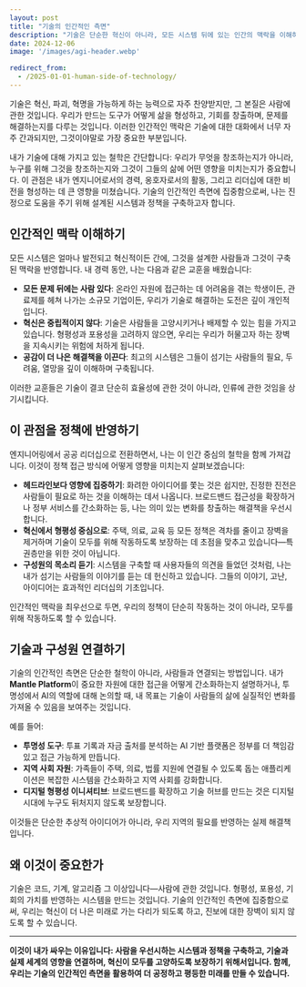 ```yaml
---
layout: post
title: "기술의 인간적인 측면"
description: "기술은 단순한 혁신이 아니라, 모든 시스템 뒤에 있는 인간의 맥락을 이해하는 것입니다. 이 관점은 나의 정책을 이끌고 내가 섬기는 사람들과의 연결을 돕습니다."
date: 2024-12-06
image: '/images/agi-header.webp'

redirect_from:
  - /2025-01-01-human-side-of-technology/
---
```


기술은 혁신, 파괴, 혁명을 가능하게 하는 능력으로 자주 찬양받지만, 그 본질은 사람에 관한 것입니다. 우리가 만드는 도구가 어떻게 삶을 형성하고, 기회를 창출하며, 문제를 해결하는지를 다루는 것입니다. 이러한 인간적인 맥락은 기술에 대한 대화에서 너무 자주 간과되지만, 그것이야말로 가장 중요한 부분입니다.

내가 기술에 대해 가지고 있는 철학은 간단합니다: 우리가 무엇을 창조하는지가 아니라, 누구를 위해 그것을 창조하는지와 그것이 그들의 삶에 어떤 영향을 미치는지가 중요합니다. 이 관점은 내가 엔지니어로서의 경력, 옹호자로서의 활동, 그리고 리더십에 대한 비전을 형성하는 데 큰 영향을 미쳤습니다. 기술의 인간적인 측면에 집중함으로써, 나는 진정으로 도움을 주기 위해 설계된 시스템과 정책을 구축하고자 합니다.

## 인간적인 맥락 이해하기

모든 시스템은 얼마나 발전되고 혁신적이든 간에, 그것을 설계한 사람들과 그것이 구축된 맥락을 반영합니다. 내 경력 동안, 나는 다음과 같은 교훈을 배웠습니다:

- **모든 문제 뒤에는 사람 있다**: 온라인 자원에 접근하는 데 어려움을 겪는 학생이든, 관료제를 헤쳐 나가는 소규모 기업이든, 우리가 기술로 해결하는 도전은 깊이 개인적입니다.  
- **혁신은 중립적이지 않다**: 기술은 사람들을 고양시키거나 배제할 수 있는 힘을 가지고 있습니다. 형평성과 포용성을 고려하지 않으면, 우리는 우리가 허물고자 하는 장벽을 지속시키는 위험에 처하게 됩니다.  
- **공감이 더 나은 해결책을 이끈다**: 최고의 시스템은 그들이 섬기는 사람들의 필요, 두려움, 열망을 깊이 이해하며 구축됩니다.  

이러한 교훈들은 기술이 결코 단순히 효율성에 관한 것이 아니라, 인류에 관한 것임을 상기시킵니다.

## 이 관점을 정책에 반영하기

엔지니어링에서 공공 리더십으로 전환하면서, 나는 이 인간 중심의 철학을 함께 가져갑니다. 이것이 정책 접근 방식에 어떻게 영향을 미치는지 살펴보겠습니다:

- **헤드라인보다 영향에 집중하기**: 화려한 아이디어를 쫓는 것은 쉽지만, 진정한 진전은 사람들이 필요로 하는 것을 이해하는 데서 나옵니다. 브로드밴드 접근성을 확장하거나 정부 서비스를 간소화하는 등, 나는 의미 있는 변화를 창출하는 해결책을 우선시합니다.  
- **혁신에서 형평성 중심으로**: 주택, 의료, 교육 등 모든 정책은 격차를 줄이고 장벽을 제거하며 기술이 모두를 위해 작동하도록 보장하는 데 초점을 맞추고 있습니다—특권층만을 위한 것이 아닙니다.  
- **구성원의 목소리 듣기**: 시스템을 구축할 때 사용자들의 의견을 들었던 것처럼, 나는 내가 섬기는 사람들의 이야기를 듣는 데 헌신하고 있습니다. 그들의 이야기, 고난, 아이디어는 효과적인 리더십의 기초입니다.  

인간적인 맥락을 최우선으로 두면, 우리의 정책이 단순히 작동하는 것이 아니라, 모두를 위해 작동하도록 할 수 있습니다.

## 기술과 구성원 연결하기

기술의 인간적인 측면은 단순한 철학이 아니라, 사람들과 연결되는 방법입니다. 내가 **Mantle Platform**이 중요한 자원에 대한 접근을 어떻게 간소화하는지 설명하거나, 투명성에서 AI의 역할에 대해 논의할 때, 내 목표는 기술이 사람들의 삶에 실질적인 변화를 가져올 수 있음을 보여주는 것입니다.

예를 들어:

- **투명성 도구**: 투표 기록과 자금 출처를 분석하는 AI 기반 플랫폼은 정부를 더 책임감 있고 접근 가능하게 만듭니다.  
- **지역 사회 자원**: 가족들이 주택, 의료, 법률 지원에 연결될 수 있도록 돕는 애플리케이션은 복잡한 시스템을 간소화하고 지역 사회를 강화합니다.  
- **디지털 형평성 이니셔티브**: 브로드밴드를 확장하고 기술 허브를 만드는 것은 디지털 시대에 누구도 뒤처지지 않도록 보장합니다.  

이것들은 단순한 추상적 아이디어가 아니라, 우리 지역의 필요를 반영하는 실제 해결책입니다.

## 왜 이것이 중요한가

기술은 코드, 기계, 알고리즘 그 이상입니다—사람에 관한 것입니다. 형평성, 포용성, 기회의 가치를 반영하는 시스템을 만드는 것입니다. 기술의 인간적인 측면에 집중함으로써, 우리는 혁신이 더 나은 미래로 가는 다리가 되도록 하고, 진보에 대한 장벽이 되지 않도록 할 수 있습니다.

---

**이것이 내가 싸우는 이유입니다: 사람을 우선시하는 시스템과 정책을 구축하고, 기술과 실제 세계의 영향을 연결하며, 혁신이 모두를 고양하도록 보장하기 위해서입니다. 함께, 우리는 기술의 인간적인 측면을 활용하여 더 공정하고 평등한 미래를 만들 수 있습니다.**